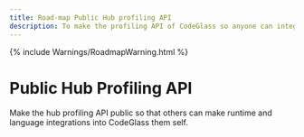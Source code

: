 ```yaml
---
title: Road-map Public Hub profiling API
description: To make the profiling API of CodeGlass so anyone can integrate another runtime into CodeGlass
---
```

{% include Warnings/RoadmapWarning.html %}

# Public Hub Profiling API
Make the hub profiling API public so that others can make runtime and language integrations into CodeGlass them self.
